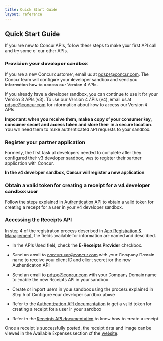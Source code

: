 ```yaml
---
title: Quick Start Guide
layout: reference
---
```


##  Quick Start Guide
If you are new to Concur APIs, follow these steps to make your first API call and try some of our other APIs.

###  Provision your developer sandbox
If you are a new Concur customer, email us at [pdspe@concur.com](pdspe@concur.com). The Concur team will configure your developer sandbox and send you information how to access our Version 4 APIs.

If you already have a developer sandbox, you can continue to use it for your Version 3 APIs (v3). To use our Version 4 APIs (v4),  email us at [pdspe@concur.com](pdspe@concur.com) for information about how to access our Version 4 APIs.


**Important: when you receive them, make a copy of your consumer key, consumer secret and access token and store them in a secure location**. You will need them to make authenticated API requests to your sandbox.

###   Register your partner application
Formerly, the first task all developers needed to complete after they configured their v3 developer sandbox, was to register their partner application with Concur.

**In the v4 developer sandbox, Concur will register a new application.**

###  Obtain a valid token for creating a receipt for a v4 developer sandbox user

Follow the steps explained in [Authentication API](https://preview.developer.concur.com/api-alpha/auth/apidoc.html) to obtain a valid token for creating a receipt for a user in your v4 developer sandbox.

###  Accessing the Receipts API

In step 4 of the registration process described in [App Registration &  Management](https://developer.concur.com/manage-apps/partner-applications.html), the fields available for information are named and described.

* In the APIs Used field, check the **E-Receipts Provider** checkbox.

* Send an email to [concuruser@concur.com](mailto:concuruser@concur.com) with your Company Domain name to receive your client ID and client secret for the new Authentication API

* Send an email to [pdspe@concur.com](mailto:pdspe@concur.com) with your Company Domain name to enable the new Receipts API in your sandbox

* Create or import users in your sandbox using the process explained in Step 5 of Configure your developer sandbox above

 * Refer to the [Authentication API documentation](https://preview.developer.concur.com/api-alpha/auth/apidoc.html) to get a valid token for creating a receipt for a user in your sandbox

 * Refer to the [Receipts API documentation](https://preview.developer.concur.com/api-alpha/receipts/apidoc.html) to know how to create a receipt


Once a receipt is successfully posted, the receipt data and image can be viewed in the Available Expenses section of the [website](https://www.concursolutions.com/expense/client/default.asp).




